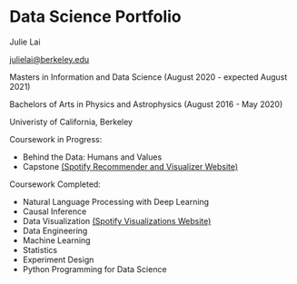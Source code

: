 # Data Science Portfolio

Julie Lai

julielai@berkeley.edu

Masters in Information and Data Science (August 2020 - expected August 2021)

Bachelors of Arts in Physics and Astrophysics (August 2016 - May 2020)

Univeristy of California, Berkeley

Coursework in Progress:

* Behind the Data: Humans and Values
* Capstone <a href="https://dfaj-fm.herokuapp.com/">(Spotify Recommender and Visualizer Website)</a>

Coursework Completed:

* Natural Language Processing with Deep Learning
* Causal Inference
* Data Visualization <a href="https://spotify-visualizations.vercel.app/">(Spotify Visualizations Website)</a>
* Data Engineering
* Machine Learning
* Statistics
* Experiment Design
* Python Programming for Data Science

